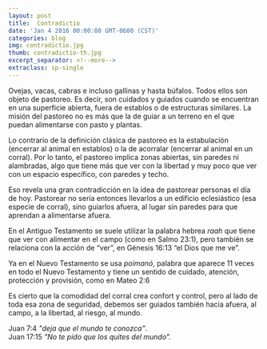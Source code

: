 ```yaml
---
layout: post
title:  Contradictio
date: 'Jan 4 2016 00:00:00 GMT-0600 (CST)'
categories: blog
img: contradictio.jpg
thumb: contradictio-th.jpg
excerpt_separator: <!--more-->
extraclass: sp-single
---
```


Ovejas, vacas, cabras e incluso gallinas y hasta búfalos. Todos ellos son objeto de pastoreo. Es decir, son cuidados y guiados cuando se encuentran en una superficie abierta, fuera de establos o de estructuras similares. La misión del pastoreo no es más que la de guiar a un terreno en el que puedan alimentarse con pasto y plantas.

<!--more-->

Lo contrario de la definición clásica de pastoreo es la estabulación (encerrar al animal en establos) o la de acorralar (encerrar al animal en un corral). Por lo tanto, el pastoreo implica zonas abiertas, sin paredes ni alambradas, algo que tiene más que ver con la libertad y muy poco que ver con un espacio específico, con paredes y techo.

Eso revela una gran contradicción en la idea de pastorear personas el día de hoy. Pastorear no sería entonces llevarlos a un edificio eclesiástico (esa especie de corral), sino guiarlos afuera, al lugar sin paredes para que aprendan a alimentarse afuera.

En el Antiguo Testamento se suele utilizar la palabra hebrea _raah_ que tiene que ver con alimentar en el campo (como en Salmo 23:1), pero también se relaciona con la acción de “ver”, en Génesis 16:13 “el Dios que me ve”.   

Ya en el Nuevo Testamento se usa _poimanó_, palabra que aparece 11 veces en todo el Nuevo Testamento y tiene un sentido de cuidado, atención, protección y provisión, como en Mateo 2:6

Es cierto que la comodidad del corral crea confort y control, pero al lado de toda esa zona de seguridad, debemos ser guiados también hacia afuera, al campo, a la libertad, al riesgo, al mundo.

Juan 7:4 _"deja que el mundo te conozca"_.<br/>Juan 17:15 _"No te pido que los quites del mundo"._
